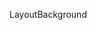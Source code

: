 LayoutBackground

  <div className="absolute top-0 left-0 size-full flex justify-center -z-50 bg-[#FAFAFA]">
      <div className="2xl:w-[80%] xl:w-[90%] w-full max-w-[1380px] px-8">
        <div className="size-full border-l border-r border-light" />
      </div>
    </div>
